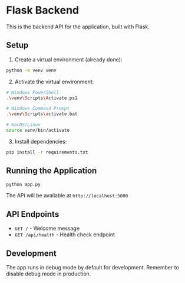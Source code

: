 # Flask Backend

This is the backend API for the application, built with Flask.

## Setup

1. Create a virtual environment (already done):
```bash
python -m venv venv
```

2. Activate the virtual environment:
```bash
# Windows PowerShell
.\venv\Scripts\Activate.ps1

# Windows Command Prompt
.\venv\Scripts\activate.bat

# macOS/Linux
source venv/bin/activate
```

3. Install dependencies:
```bash
pip install -r requirements.txt
```

## Running the Application

```bash
python app.py
```

The API will be available at `http://localhost:5000`

## API Endpoints

- `GET /` - Welcome message
- `GET /api/health` - Health check endpoint

## Development

The app runs in debug mode by default for development. Remember to disable debug mode in production.


